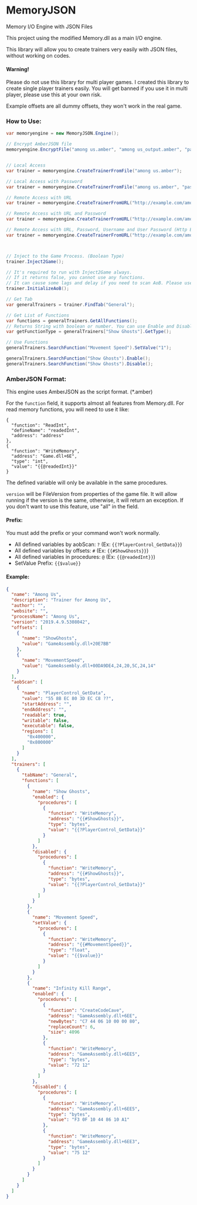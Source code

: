 # MemoryJSON
Memory I/O Engine with JSON Files

This project using the modified Memory.dll as a main I/O engine.

This library will allow you to create trainers very easily with JSON files, without working on codes.

#### Warning!
Please do not use this library for multi player games. I created this library to create single player trainers easily. You will get banned if you use it in multi player, please use this at your own risk.

Example offsets are all dummy offsets, they won't work in the real game.

### How to Use:
```cs
var memoryengine = new MemoryJSON.Engine();

// Encrypt AmberJSON file
memoryengine.EncryptFile("among us.amber", "among us_output.amber", "password");


// Local Access
var trainer = memoryengine.CreateTrainerFromFile("among us.amber");

// Local Access with Password
var trainer = memoryengine.CreateTrainerFromFile("among us.amber", "password");

// Remote Access with URL
var trainer = memoryengine.CreateTrainerFromURL("http://example.com/among us.amber");

// Remote Access with URL and Password
var trainer = memoryengine.CreateTrainerFromURL("http://example.com/among us.amber", "password");

// Remote Access with URL, Password, Username and User Password (Http Basic Auth)
var trainer = memoryengine.CreateTrainerFromURL("http://example.com/among us.amber", "password", "username", "userpass");



// Inject to the Game Process. (Boolean Type)
trainer.Inject2Game();

// It's required to run with Inject2Game always. 
// If it returns false, you cannot use any functions.
// It can cause some lags and delay if you need to scan AoB. Please use async method in your code. 
trainer.InitializeAoB();

// Get Tab
var generalTrainers = trainer.FindTab("General");

// Get List of Functions
var functions = generalTrainers.GetAllFunctions();
// Returns String with boolean or number. You can use Enable and Disable for boolean type, and use SetValve for the number type.
var getFunctionType = generalTrainers["Show Ghosts"].GetType(); 

// Use Functions
generalTrainers.SearchFunction("Movement Speed").SetValve("1");

generalTrainers.SearchFunction("Show Ghosts").Enable();
generalTrainers.SearchFunction("Show Ghosts").Disable();
```

### AmberJSON Format:

This engine uses AmberJSON as the script format. (*.amber)

For the `function` field, it supports almost all features from Memory.dll. For read memory functions, you will need to use it like:

```
{
  "function": "ReadInt",
  "defineName": "readedInt",
  "address": "address"
},
{
  "function": "WriteMemory",
  "address": "Game.dll+6E",
  "type": "int",
  "value": "{{@readedInt}}"
}
```
The defined variable will only be available in the same procedures.

`version` will be FileVersion from properties of the game file. It will allow running if the version is the same, otherwise, it will return an exception. If you don't want to use this feature, use "all" in the field.

#### Prefix:
You must add the prefix or your command won't work normally.

- All defined variables by aobScan: `?` (Ex: `{{?PlayerControl_GetData}}`)
- All defined variables by offsets: `#` (Ex: `{{#ShowGhosts}}`)
- All defined variables in procedures: `@` (Ex: `{{@readedInt}}`)
- SetValue Prefix: `{{$value}}`

#### Example:
```json
{
  "name": "Among Us",
  "description": "Trainer for Among Us",
  "author": "",
  "website": "",
  "processName": "Among Us",
  "version": "2019.4.9.5308042",
  "offsets": [
    {
      "name": "ShowGhosts",
      "value": "GameAssembly.dll+20E7BB"
    },
    {
      "name": "MovementSpeed",
      "value": "GameAssembly.dll+00DA9DE4,24,20,5C,24,14"
    }
  ],
  "aobScan": [
    {
      "name": "PlayerControl_GetData",
      "value": "55 8B EC 80 3D EC C8 ??",
      "startAddress": "",
      "endAddress": "",
      "readable": true,
      "writable": false,
      "executable": false,
      "regions": [
        "0x400000",
        "0x800000"
      ]
    }
  ],
  "trainers": [
    {
      "tabName": "General",
      "functions": [
        {
          "name": "Show Ghosts",
          "enabled": {
            "procedures": [
              {
                "function": "WriteMemory",
                "address": "{{#ShowGhosts}}",
                "type": "bytes",
                "value": "{{?PlayerControl_GetData}}"
              }
            ]
          },
          "disabled": {
            "procedures": [
              {
                "function": "WriteMemory",
                "address": "{{#ShowGhosts}}",
                "type": "bytes",
                "value": "{{?PlayerControl_GetData}}"
              }
            ]
          }
        },
        {
          "name": "Movement Speed",
          "setValue": {
            "procedures": [
              {
                "function": "WriteMemory",
                "address": "{{#MovementSpeed}}",
                "type": "float",
                "value": "{{$value}}"
              }
            ]
          }
        },
        {
          "name": "Infinity Kill Range",
          "enabled": {
            "procedures": [
              {
                "function": "CreateCodeCave",
                "address": "GameAssembly.dll+6EE",
                "newBytes": "C7 44 06 10 00 00 80",
                "replaceCount": 6,
                "size": 4096
              },
              {
                "function": "WriteMemory",
                "address": "GameAssembly.dll+6EE5",
                "type": "bytes",
                "value": "72 12"
              }
            ]
          },
          "disabled": {
            "procedures": [
              {
                "function": "WriteMemory",
                "address": "GameAssembly.dll+6EE5",
                "type": "bytes",
                "value": "F3 0F 10 44 86 10 A1"
              },
              {
                "function": "WriteMemory",
                "address": "GameAssembly.dll+6EE3",
                "type": "bytes",
                "value": "75 12"
              }
            ]
          }
        }
      ]
    }
  ]
}
```
